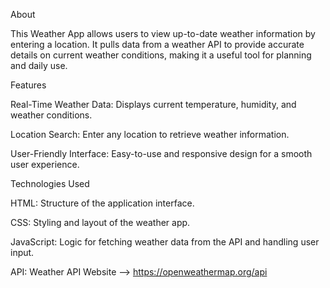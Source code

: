 About

This Weather App allows users to view up-to-date weather information by entering a location. It pulls data from a weather API to provide accurate details on current weather conditions, making it a useful tool for planning and daily use.

Features

Real-Time Weather Data: Displays current temperature, humidity, and weather conditions.

Location Search: Enter any location to retrieve weather information.

User-Friendly Interface: Easy-to-use and responsive design for a smooth user experience.

Technologies Used

HTML: Structure of the application interface.

CSS: Styling and layout of the weather app.

JavaScript: Logic for fetching weather data from the API and handling user input.

API: Weather API Website --> https://openweathermap.org/api
